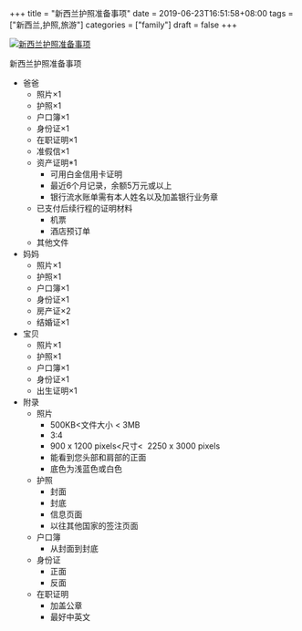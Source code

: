+++
title = "新西兰护照准备事项"
date = 2019-06-23T16:51:58+08:00
tags = ["新西兰,护照,旅游"]
categories = ["family"]
draft = false
+++

[![新西兰护照准备事项](https://pic.superbed.cn/item/5d048c76451253d17875ac6f)](https://pic.superbed.cn/item/5d048c76451253d17875ac6f.png)

新西兰护照准备事项
- 爸爸
   - 照片×1
   - 护照×1
   - 户口簿×1
   - 身份证×1
   - 在职证明×1
   - 准假信×1
   - 资产证明*1
      - 可用白金信用卡证明
      - 最近6个月记录，余额5万元或以上
      - 银行流水账单需有本人姓名以及加盖银行业务章
   - 已支付后续行程的证明材料
      - 机票
      - 酒店预订单
   - 其他文件
- 妈妈
   - 照片×1
   - 护照×1
   - 户口簿×1
   - 身份证×1
   - 房产证×2
   - 结婚证×1
- 宝贝
   - 照片×1
   - 护照×1
   - 户口簿×1
   - 身份证×1
   - 出生证明×1
- 附录
   - 照片
      - 500KB&lt;文件大小 &lt; 3MB
      - 3:4
      - 900 x 1200 pixels&lt;尺寸&lt;&nbsp; 2250 x 3000 pixels
      - 能看到您头部和肩部的正面
      - 底色为浅蓝色或白色
   - 护照
      - 封面
      - 封底
      - 信息页面
      - 以往其他国家的签注页面
   - 户口簿
      - 从封面到封底
   - 身份证
      - 正面
      - 反面
   - 在职证明
      - 加盖公章
      - 最好中英文
